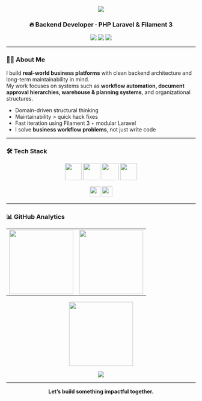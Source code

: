 <!-- HEADER BANNER -->
<p align="center">
  <img src="https://capsule-render.vercel.app/api?type=waving&height=220&color=0:0ea5e9,100:9333ea&text=Mirzabek%20Shirinov&fontSize=48&fontColor=ffffff&animation=twinkling" />
</p>

<h3 align="center">🔥 Backend Developer · PHP  Laravel & Filament 3</h3>

<p align="center">
  <a href="https://github.com/mirzabekshirinov"><img src="https://img.shields.io/badge/GitHub-Profile-181717?style=for-the-badge&logo=github"></a>
  <a href="https://t.me/mirzabek_shirinov"><img src="https://img.shields.io/badge/Telegram-Message-27A7E7?style=for-the-badge&logo=telegram&logoColor=white"></a>
  <a href="mailto:mirzabekshirinov@gmail.com"><img src="https://img.shields.io/badge/Email-Contact-D14836?style=for-the-badge&logo=gmail&logoColor=white"></a>
</p>

---

### 👨‍💻 About Me
I build **real-world business platforms** with clean backend architecture and long-term maintainability in mind.  
My work focuses on systems such as **workflow automation, document approval hierarchies, warehouse & planning systems**, and organizational structures.

- Domain-driven structural thinking  
- Maintainability > quick hack fixes  
- Fast iteration using Filament 3 + modular Laravel  
- I solve **business workflow problems**, not just write code  

---

### 🛠️ Tech Stack

<p align="center">
  <img src="https://skillicons.dev/icons?i=php,js,py" height="45" />
  <img src="https://skillicons.dev/icons?i=laravel" height="45" />
  <img src="https://skillicons.dev/icons?i=postgres,mysql,redis,docker,nginx,git,github" height="45" />
  <img src="https://skillicons.dev/icons?i=html,css,bootstrap,tailwind" height="45" />
</p>

<p align="center">
  <img src="https://img.shields.io/badge/Filament 3-EB0A88?style=for-the-badge&logoColor=white" height="28">
  <img src="https://img.shields.io/badge/Livewire 3-8A2BE2?style=for-the-badge" height="28">
</p>

---

### 📊 GitHub Analytics

<table align="center">
  <tr>
    <td align="center">
      <img
        src="https://github-readme-stats.vercel.app/api?username=mirzabekshirinov&show_icons=true&theme=tokyonight&hide_border=true&count_private=true&bg_color=00000000"
        height="170"
      />
    </td>
    <td align="center">
      <img
        src="https://github-readme-stats.vercel.app/api/top-langs/?username=mirzabekshirinov&layout=compact&theme=tokyonight&hide_border=true&bg_color=00000000"
        height="170"
      />
    </td>
  </tr>
</table>
 <p align="center">
      <img
        src="https://github-readme-streak-stats.herokuapp.com/?user=mirzabekshirinov&theme=neon-dark&hide_border=true"
        height="170"
      />
 <p>

<p align="center">
  <img src="https://github-readme-activity-graph.vercel.app/graph?username=mirzabekshirinov&theme=tokyo-night&hide_border=true&area=true" />
</p>


---

<p align="center"><b>Let’s build something impactful together.</b></p>
